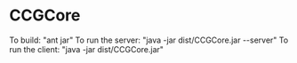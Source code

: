 # CCGCore
To build: "ant jar"
To run the server: "java -jar dist/CCGCore.jar --server"
To run the client: "java -jar dist/CCGCore.jar"
